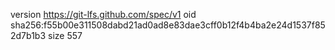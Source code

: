 version https://git-lfs.github.com/spec/v1
oid sha256:f55b00e311508dabd21ad0ad8e83dae3cff0b12f4b4ba2e24d1537f852d7b1b3
size 557
